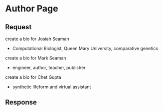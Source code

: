 # Author Page

## Request 

create a bio for Josiah Seaman 
- Computational Biologist, Queen Mary University, comparative genetics

create a bio for Mark Seaman 
- engineer, author, teacher, publisher

create a bio for Chet Gupta 
- synthetic lifeform and virtual assistant


## Response

